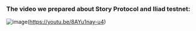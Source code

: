 ### The video we prepared about Story Protocol and Iliad testnet:

![image](https://github.com/user-attachments/assets/f93500fb-d1b4-42ac-8122-b9ad227b23c2)(https://youtu.be/8AYu1nay-u4)
